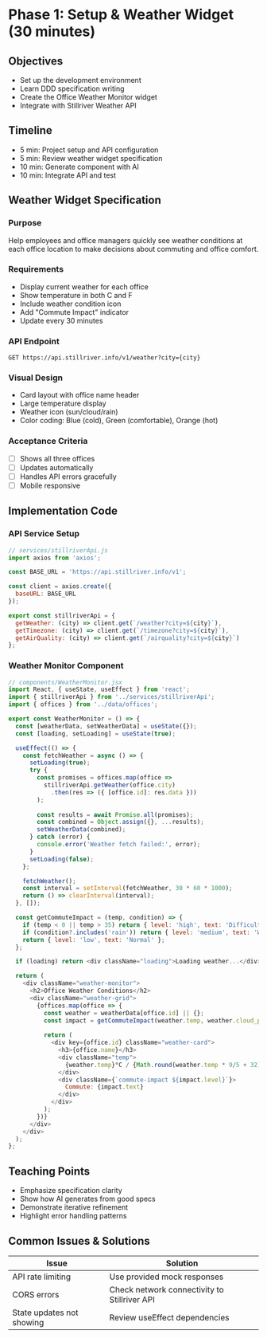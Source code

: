 # Phase 1: Setup & Weather Widget (30 minutes)

## Objectives
- Set up the development environment
- Learn DDD specification writing
- Create the Office Weather Monitor widget
- Integrate with Stillriver Weather API

## Timeline
- 5 min: Project setup and API configuration
- 5 min: Review weather widget specification
- 10 min: Generate component with AI
- 10 min: Integrate API and test

## Weather Widget Specification

### Purpose
Help employees and office managers quickly see weather conditions at each office location to make decisions about commuting and office comfort.

### Requirements
- Display current weather for each office
- Show temperature in both C and F
- Include weather condition icon
- Add "Commute Impact" indicator
- Update every 30 minutes

### API Endpoint
```
GET https://api.stillriver.info/v1/weather?city={city}
```

### Visual Design
- Card layout with office name header
- Large temperature display
- Weather icon (sun/cloud/rain)
- Color coding: Blue (cold), Green (comfortable), Orange (hot)

### Acceptance Criteria
- [ ] Shows all three offices
- [ ] Updates automatically
- [ ] Handles API errors gracefully
- [ ] Mobile responsive

## Implementation Code

### API Service Setup
```javascript
// services/stillriverApi.js
import axios from 'axios';

const BASE_URL = 'https://api.stillriver.info/v1';

const client = axios.create({
  baseURL: BASE_URL
});

export const stillriverApi = {
  getWeather: (city) => client.get(`/weather?city=${city}`),
  getTimezone: (city) => client.get(`/timezone?city=${city}`),
  getAirQuality: (city) => client.get(`/airquality?city=${city}`)
};
```

### Weather Monitor Component
```javascript
// components/WeatherMonitor.jsx
import React, { useState, useEffect } from 'react';
import { stillriverApi } from '../services/stillriverApi';
import { offices } from '../data/offices';

export const WeatherMonitor = () => {
  const [weatherData, setWeatherData] = useState({});
  const [loading, setLoading] = useState(true);

  useEffect(() => {
    const fetchWeather = async () => {
      setLoading(true);
      try {
        const promises = offices.map(office => 
          stillriverApi.getWeather(office.city)
            .then(res => ({ [office.id]: res.data }))
        );
        
        const results = await Promise.all(promises);
        const combined = Object.assign({}, ...results);
        setWeatherData(combined);
      } catch (error) {
        console.error('Weather fetch failed:', error);
      }
      setLoading(false);
    };

    fetchWeather();
    const interval = setInterval(fetchWeather, 30 * 60 * 1000);
    return () => clearInterval(interval);
  }, []);

  const getCommuteImpact = (temp, condition) => {
    if (temp < 0 || temp > 35) return { level: 'high', text: 'Difficult' };
    if (condition?.includes('rain')) return { level: 'medium', text: 'Wet' };
    return { level: 'low', text: 'Normal' };
  };

  if (loading) return <div className="loading">Loading weather...</div>;

  return (
    <div className="weather-monitor">
      <h2>Office Weather Conditions</h2>
      <div className="weather-grid">
        {offices.map(office => {
          const weather = weatherData[office.id] || {};
          const impact = getCommuteImpact(weather.temp, weather.cloud_pct);
          
          return (
            <div key={office.id} className="weather-card">
              <h3>{office.name}</h3>
              <div className="temp">
                {weather.temp}°C / {Math.round(weather.temp * 9/5 + 32)}°F
              </div>
              <div className={`commute-impact ${impact.level}`}>
                Commute: {impact.text}
              </div>
            </div>
          );
        })}
      </div>
    </div>
  );
};
```

## Teaching Points
- Emphasize specification clarity
- Show how AI generates from good specs
- Demonstrate iterative refinement
- Highlight error handling patterns

## Common Issues & Solutions
| Issue | Solution |
|-------|----------|
| API rate limiting | Use provided mock responses |
| CORS errors | Check network connectivity to Stillriver API |
| State updates not showing | Review useEffect dependencies |